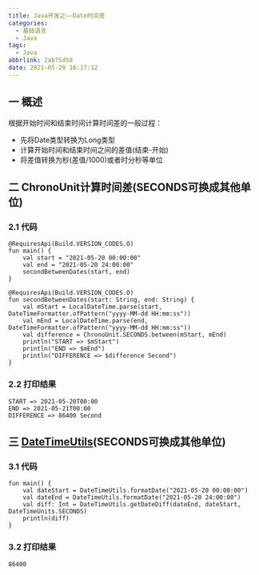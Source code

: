 ```yaml
---
title: Java开发之——Date时间差
categories:
  - 基础语言
  - Java
tags:
  - Java
abbrlink: 2ab75d58
date: 2021-05-20 16:17:12
---
```


## 一 概述

根据开始时间和结束时间计算时间差的一般过程：

* 先将Date类型转换为Long类型
* 计算开始时间和结束时间之间的差值(结束-开始)
* 将差值转换为秒(差值/1000)或者时分秒等单位

<!--more-->

## 二 ChronoUnit计算时间差(SECONDS可换成其他单位)

### 2.1 代码

```
@RequiresApi(Build.VERSION_CODES.O)
fun main() {
    val start = "2021-05-20 00:00:00"
    val end = "2021-05-20 24:00:00"
    secondBetweenDates(start, end)
}

@RequiresApi(Build.VERSION_CODES.O)
fun secondBetweenDates(start: String, end: String) {
    val mStart = LocalDateTime.parse(start, DateTimeFormatter.ofPattern("yyyy-MM-dd HH:mm:ss"))
    val mEnd = LocalDateTime.parse(end, DateTimeFormatter.ofPattern("yyyy-MM-dd HH:mm:ss"))
    val difference = ChronoUnit.SECONDS.between(mStart, mEnd)
    println("START => $mStart")
    println("END => $mEnd")
    println("DIFFERENCE => $difference Second")
}
```

### 2.2 打印结果

```
START => 2021-05-20T00:00
END => 2021-05-21T00:00
DIFFERENCE => 86400 Second
```

## 三 [DateTimeUtils](https://github.com/thunder413/DateTimeUtils)(SECONDS可换成其他单位)

### 3.1 代码

```
fun main() {
    val dateStart = DateTimeUtils.formatDate("2021-05-20 00:00:00")
    val dateEnd = DateTimeUtils.formatDate("2021-05-20 24:00:00")
    val diff: Int = DateTimeUtils.getDateDiff(dateEnd, dateStart, DateTimeUnits.SECONDS)
    println(diff)
}
```

### 3.2 打印结果

```
86400
```

